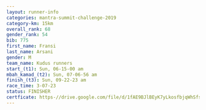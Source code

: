 ```yaml
---
layout: runner-info 
categories: mantra-summit-challenge-2019 
category-km: 15km 
overall_rank: 68
gender_rank: 54
bib: 775
first_name: Fransi
last_name: Arsani
gender: M
team_name: Kudus runners
start_(t1): Sun, 06-15-00 am
mbah_kamad_(t2): Sun, 07-06-56 am
finish_(t3): Sun, 09-22-23 am
race_time: 3-07-23
status: FINISHER
certficate: https-//drive.google.com/file/d/1fAE9BJlBEyK7yLkosfbjqWhSfsewIuk5/view?usp=sharing
---
```

